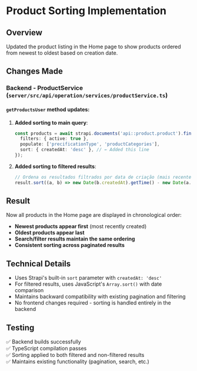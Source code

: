 # Product Sorting Implementation

## Overview
Updated the product listing in the Home page to show products ordered from newest to oldest based on creation date.

## Changes Made

### Backend - ProductService (`server/src/api/operation/services/productService.ts`)

#### `getProductsUser` method updates:

1. **Added sorting to main query**:
   ```typescript
   const products = await strapi.documents('api::product.product').findMany({
     filters: { active: true },
     populate: ['precificationType', 'productCategories'],
     sort: { createdAt: 'desc' }, // ← Added this line
   });
   ```

2. **Added sorting to filtered results**:
   ```typescript
   // Ordena os resultados filtrados por data de criação (mais recente primeiro)
   result.sort((a, b) => new Date(b.createdAt).getTime() - new Date(a.createdAt).getTime());
   ```

## Result

Now all products in the Home page are displayed in chronological order:
- **Newest products appear first** (most recently created)
- **Oldest products appear last**
- **Search/filter results maintain the same ordering**
- **Consistent sorting across paginated results**

## Technical Details

- Uses Strapi's built-in `sort` parameter with `createdAt: 'desc'`
- For filtered results, uses JavaScript's `Array.sort()` with date comparison
- Maintains backward compatibility with existing pagination and filtering
- No frontend changes required - sorting is handled entirely in the backend

## Testing

✅ Backend builds successfully  
✅ TypeScript compilation passes  
✅ Sorting applied to both filtered and non-filtered results  
✅ Maintains existing functionality (pagination, search, etc.)